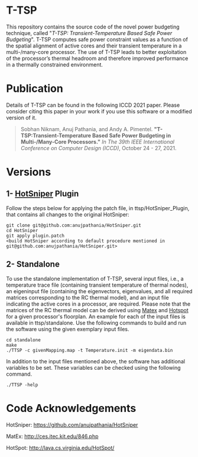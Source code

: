# T-TSP
This repository contains the source code of the novel power budgeting technique, called "*T-TSP: Transient-Temperature Based Safe Power Budgeting*". T-TSP computes safe power constraint values as a function of the spatial alignment of active cores and their transient temperature in a multi-/many-core processor. The use of T-TSP leads to better exploitation of the processor’s thermal headroom and therefore improved performance in a thermally constrained environment.

# Publication

Details of T-TSP can be found in the following ICCD 2021 paper. Please consider citing this paper in your work if you use this software or a modified version of it.

> Sobhan Niknam, Anuj Pathania, and Andy A. Pimentel. **"T-TSP:Transient-Temperature Based Safe Power Budgeting in Multi-/Many-Core Processors."** *In The 39th IEEE International Conference on Computer Design (ICCD)*, October 24 - 27, 2021.

# Versions
## 1- [HotSniper](https://github.com/anujpathania/HotSniper) Plugin
Follow the steps below for applying the patch file, in ttsp/HotSniper_Plugin, that contains all changes to the original HotSniper:
  
    git clone git@github.com:anujpathania/HotSniper.git
    cd HotSniper
    git apply plugin.patch
    <build HotSniper according to default procedure mentioned in git@github.com:anujpathania/HotSniper.git>

## 2- Standalone
To use the standalone implementation of T-TSP, several input files, i.e., a temperature trace file (containing transient temperature of thermal nodes), an eigeninput file (containing the eigenvectors, eigenvalues, and all required matrices corresponding to the RC thermal model), and an input file indicating the active cores in a processor, are required. Please note that the matrices of the RC thermal model can be derived using [Matex](http://ces.itec.kit.edu/846.php) and [Hotspot](https://github.com/IFTE-EDA/HotSpot) for a given processor's floorplan. An example for each of the input files is available in ttsp/standalone. Use the following commands to build and run the software using the given exemplary input files. 
  
    cd standalone
    make
    ./TTSP -c givenMapping.map -t Temperature.init -m eigendata.bin

In addition to the input files mentioned above, the software has additional variables to be set. These variables can be checked using the following command.

    ./TTSP -help
    
# Code Acknowledgements

  HotSniper: https://github.com/anujpathania/HotSniper
  
  MatEx: http://ces.itec.kit.edu/846.php
  
  HotSpot: http://lava.cs.virginia.edu/HotSpot/
